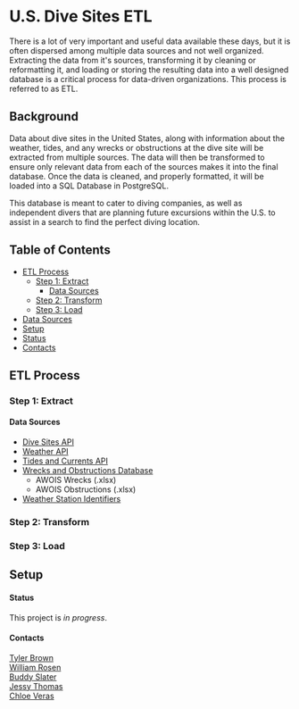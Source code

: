 # U.S. Dive Sites ETL #
There is a lot of very important and useful data available these days, but it is often dispersed among multiple data sources and not well organized. Extracting the data from it's sources, transforming it by cleaning or reformatting it, and loading or storing the resulting data into a well designed database is a critical process for data-driven organizations. This process is referred to as ETL.

## Background ## 
Data about dive sites in the United States, along with information about the weather, tides, and any wrecks or obstructions at the dive site will be extracted from multiple sources. The data will then be transformed to ensure only relevant data from each of the sources makes it into the final database. Once the data is cleaned, and properly formatted, it will be loaded into a SQL Database in PostgreSQL. 

This database is meant to cater to diving companies, as well as independent divers that are planning future excursions within the U.S. to assist in a search to find the perfect diving location.

## Table of Contents ## 
* [ETL Process](#etl-process)
  * [Step 1: Extract](#step-1-extract)
    * [Data Sources](#data-sources)
  * [Step 2: Transform](#step-2-transform)
  * [Step 3: Load](#step-3-load)
* [Data Sources](#data-sources)
* [Setup](#setup)
* [Status](#status)
* [Contacts](#contacts)

## ETL Process ## 
### Step 1: Extract ### 
#### Data Sources #### 
* [Dive Sites API](http://api.divesites.com/docs/)
* [Weather API](https://openweathermap.org/api)
* [Tides and Currents API](https://tidesandcurrents.noaa.gov/web_services_info.html)
* [Wrecks and Obstructions Database](https://nauticalcharts.noaa.gov/data/wrecks-and-obstructions.html)
  * AWOIS Wrecks (.xlsx)
  * AWOIS Obstructions (.xlsx)
* [Weather Station Identifiers](http://www.weathergraphics.com/identifiers/)

### Step 2: Transform ###

### Step 3: Load ### 

## Setup ## 

#### Status #### 
This project is *in progress*. 

#### Contacts #### 
[Tyler Brown](https://github.com/Starcode897)  
[William Rosen](https://github.com/wrosen07)  
[Buddy Slater](https://github.com/jtslater2)  
[Jessy Thomas](https://github.com/jethomas2020)  
[Chloe Veras](https://github.com/cveras33)
